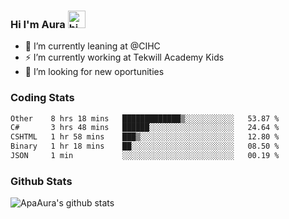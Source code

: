 ### Hi I'm Aura <img src="https://user-images.githubusercontent.com/1303154/88677602-1635ba80-d120-11ea-84d8-d263ba5fc3c0.gif" width="28px" alt="hi">

- 🔭 I’m currently leaning at @CIHC
- ⚡ I’m currently working at Tekwill Academy Kids
- 🤔 I’m looking for new oportunities


### Coding Stats

<!--START_SECTION:waka-->

```txt
Other    8 hrs 18 mins   █████████████▒░░░░░░░░░░░   53.87 %
C#       3 hrs 48 mins   ██████░░░░░░░░░░░░░░░░░░░   24.64 %
CSHTML   1 hr 58 mins    ███▒░░░░░░░░░░░░░░░░░░░░░   12.80 %
Binary   1 hr 18 mins    ██░░░░░░░░░░░░░░░░░░░░░░░   08.50 %
JSON     1 min           ░░░░░░░░░░░░░░░░░░░░░░░░░   00.19 %
```

<!--END_SECTION:waka-->

### Github Stats

![ApaAura's github stats](https://github-readme-stats.vercel.app/api?username=ApaAura&count_private=true&theme=tokyonight&hide=contribs,prs)
